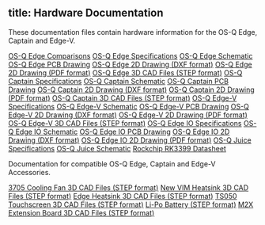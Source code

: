 title: Hardware Documentation
---

These documentation files contain hardware information for the OS-Q Edge, Captain and Edge-V.

[OS-Q Edge Comparisons](https://dl.OS-Q.com/Hardware/Edge/Specs/Edge_Comparisons.pdf)
[OS-Q Edge Specifications](https://dl.OS-Q.com/Hardware/Edge/Specs/Edge_Specs.pdf)
[OS-Q Edge Schematic](https://dl.OS-Q.com/Hardware/Edge/Schematic/Edge_V14_Sch.pdf)
[OS-Q Edge PCB Drawing](https://dl.OS-Q.com/Hardware/Edge/Schematic/Edge_V14_Silk.pdf)
[OS-Q Edge 2D Drawing (DXF format)](https://dl.OS-Q.com/Hardware/Edge/DXF/Edge_V14_DXF.7z)
[OS-Q Edge 2D Drawing (PDF format)]()
[OS-Q Edge 3D CAD Files (STEP format)](https://dl.OS-Q.com/Hardware/Edge/CAD/Edge_and_Captain_3D_CAD.zip)
[OS-Q Captain Specifications](https://dl.OS-Q.com/Hardware/Edge/Specs/Captain_Specs.pdf)
[OS-Q Captain Schematic](https://dl.OS-Q.com/Hardware/Edge/Schematic/Captain_V12_Sch.pdf)
[OS-Q Captain PCB Drawing](https://dl.OS-Q.com/Hardware/Edge/Schematic/Captain_V12_Silk.pdf)
[OS-Q Captain 2D Drawing (DXF format)](https://dl.OS-Q.com/Hardware/Edge/DXF/Captain_V12_DXF.7z)
[OS-Q Captain 2D Drawing (PDF format)]()
[OS-Q Captain 3D CAD Files (STEP format)](https://dl.OS-Q.com/Hardware/Edge/CAD/Edge_and_Captain_3D_CAD.zip)
[OS-Q Edge-V Specifications](https://dl.OS-Q.com/Hardware/Edge/Specs/Edge-V_Specs.pdf)
[OS-Q Edge-V Schematic](https://dl.OS-Q.com/Hardware/Edge/Schematic/Edge-V_V13_Sch.pdf)
[OS-Q Edge-V PCB Drawing](https://dl.OS-Q.com/Hardware/Edge/Schematic/Edge-V_V13_Silk.pdf)
[OS-Q Edge-V 2D Drawing (DXF format)](https://dl.OS-Q.com/Hardware/Edge/DXF/Edge-V_V13_DXF.7z)
[OS-Q Edge-V 2D Drawing (PDF format)]()
[OS-Q Edge-V 3D CAD Files (STEP format)](https://dl.OS-Q.com/Hardware/Edge/CAD/Edge-V_3D_CAD.zip)
[OS-Q Edge IO Specifications]()
[OS-Q Edge IO Schematic](https://dl.OS-Q.com/Hardware/Edge/Schematic/Edge-IO_V13_Sch.pdf)
[OS-Q Edge IO PCB Drawing](https://dl.OS-Q.com/Hardware/Edge/Schematic/Edge-IO_V13_Silk.pdf)
[OS-Q Edge IO 2D Drawing (DXF format)]()
[OS-Q Edge IO 2D Drawing (PDF format)]()
[OS-Q Juice Specifications](https://dl.OS-Q.com/Hardware/Edge/Specs/Juice_Specs.pdf)
[OS-Q Juice Schematic](https://dl.OS-Q.com/Hardware/Edge/Schematic/Juice_V12_Sch.pdf)
[Rockchip RK3399 Datasheet](https://dl.OS-Q.com/Hardware/Edge/Datasheet/Rockchip_RK3399TRM_V1.4_Part1-20170408.pdf)

Documentation for compatible OS-Q Edge, Captain and Edge-V Accessories.

[3705 Cooling Fan 3D CAD Files (STEP format)](https://dl.OS-Q.com/Hardware/Accessories/CAD/3705_Cooling_Fan_3D_CAD.zip)
[New VIM Heatsink 3D CAD Files (STEP format)](https://dl.OS-Q.com/Hardware/Accessories/CAD/New_VIM_Heatsink_3D_CAD.zip)
[Edge Heatsink 3D CAD Files (STEP format)](https://dl.OS-Q.com/Hardware/Accessories/CAD/Edge_Heatsink_3D_CAD.zip)
[TS050 Touchscreen 3D CAD Files (STEP format)](https://dl.OS-Q.com/Hardware/Accessories/CAD/TS050_Touchscreen_3D_CAD.zip)
[Li-Po Battery (STEP format)](https://dl.OS-Q.com/Hardware/Accessories/CAD/LiPo_Battery_3D_CAD.zip)
[M2X Extension Board 3D CAD Files (STEP format)](https://dl.OS-Q.com/Hardware/Accessories/CAD/M2X_Extension_3D_CAD_Files_21_Sep_2019.zip)
